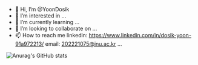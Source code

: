- 👋 Hi, I’m @YoonDosik
- 👀 I’m interested in ...
- 🌱 I’m currently learning ...
- 💞️ I’m looking to collaborate on ...
- 📫 How to reach me
linkedin: https://www.linkedin.com/in/dosik-yoon-91a972213/
email: 202221075@inu.ac.kr ...

![Anurag's GitHub stats](https://github-readme-stats.vercel.app/api?username=YoonDosik&show_icons=true&theme=transparent)
<!---
YoonDosik/YoonDosik is a ✨ special ✨ repository because its `README.md` (this file) appears on your GitHub profile.
You can click the Preview link to take a look at your changes.
--->
